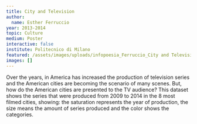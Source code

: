 ```yaml
---
title: City and Television
author:
  name: Esther Ferruccio
year: 2013-2014
topic: Culture
medium: Poster
interactive: false
institute: Politecnico di Milano
featured: /assets/images/uploads/infopoesia_Ferruccio_City and Television USA.png
images: []
---
```

Over the years, in America has increased the production of television series and the American cities are becoming the scenario of many scenes. But, how do the American cities are presented to the TV audience? This dataset shows the series that were produced from 2009 to 2014 in the 8 most filmed cities, showing: the saturation represents the year of production, the size means the amount of series produced and the color shows the categories.
